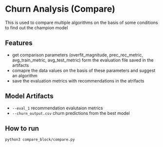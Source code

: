 # Churn Analysis (Compare)
This is used to compare multiple algorithms on the basis of some conditions to find out the champion model

## Features
- get comparison parameters (overfit_magnitude, prec_rec_metric, avg_train_metric, avg_test_metric) form the evaluation file saved in the artifacts 
- comapre the data values on the basis of these parameters and suggest an algorithm
- save the evaluation metrics with recommendations in the atrifacts

## Model Artifacts
- `--eval_1` recommendation evalutaion metrics
- `--churn_output.csv` churn predictions from the best model

## How to run
```
python3 compare_block/compare.py
```